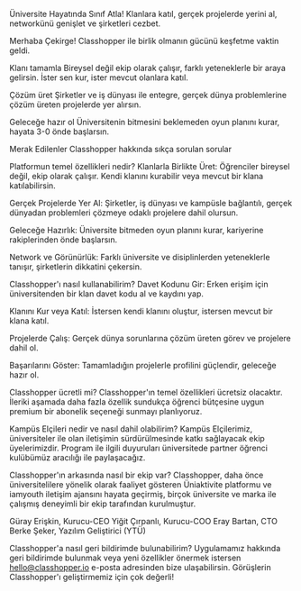 Üniversite Hayatında Sınıf Atla!
Klanlara katıl, gerçek projelerde yerini al, networkünü genişlet ve şirketleri cezbet.

Merhaba Çekirge!
Classhopper ile birlik olmanın gücünü
keşfetme vaktin geldi.

Klanı tamamla
Bireysel değil ekip olarak çalışır, farklı yeteneklerle bir araya gelirsin. İster sen kur, ister mevcut olanlara katıl.

Çözüm üret
Şirketler ve iş dünyası ile entegre, gerçek dünya problemlerine çözüm üreten projelerde yer alırsın.

Geleceğe hazır ol
Üniversitenin bitmesini beklemeden oyun planını kurar, hayata 3-0 önde başlarsın.

Merak Edilenler
Classhopper hakkında sıkça sorulan sorular

Platformun temel özellikleri nedir?
Klanlarla Birlikte Üret: Öğrenciler bireysel değil, ekip olarak çalışır. Kendi klanını kurabilir veya mevcut bir klana katılabilirsin.

Gerçek Projelerde Yer Al: Şirketler, iş dünyası ve kampüsle bağlantılı, gerçek dünyadan problemleri çözmeye odaklı projelere dahil olursun.

Geleceğe Hazırlık: Üniversite bitmeden oyun planını kurar, kariyerine rakiplerinden önde başlarsın.

Network ve Görünürlük: Farklı üniversite ve disiplinlerden yeteneklerle tanışır, şirketlerin dikkatini çekersin.

Classhopper'ı nasıl kullanabilirim?
Davet Kodunu Gir: Erken erişim için üniversitenden bir klan davet kodu al ve kaydını yap.

Klanını Kur veya Katıl: İstersen kendi klanını oluştur, istersen mevcut bir klana katıl.

Projelerde Çalış: Gerçek dünya sorunlarına çözüm üreten görev ve projelere dahil ol.

Başarılarını Göster: Tamamladığın projelerle profilini güçlendir, geleceğe hazır ol.

Classhopper ücretli mi?
Classhopper'ın temel özellikleri ücretsiz olacaktır. İleriki aşamada daha fazla özellik sundukça öğrenci bütçesine uygun premium bir abonelik seçeneği sunmayı planlıyoruz.

Kampüs Elçileri nedir ve nasıl dahil olabilirim?
Kampüs Elçilerimiz, üniversiteler ile olan iletişimin sürdürülmesinde katkı sağlayacak ekip üyelerimizdir. Program ile ilgili duyuruları üniversitede partner öğrenci kulübümüz aracılığı ile paylaşacağız.

Classhopper'ın arkasında nasıl bir ekip var?
Classhopper, daha önce üniversitelilere yönelik olarak faaliyet gösteren Üniaktivite platformu ve iamyouth iletişim ajansını hayata geçirmiş, birçok üniversite ve marka ile çalışmış deneyimli bir ekip tarafından kurulmuştur.

Güray Erişkin, Kurucu-CEO
Yiğit Çırpanlı, Kurucu-COO
Eray Bartan, CTO
Berke Şeker, Yazılım Geliştirici (YTÜ)

Classhopper'a nasıl geri bildirimde bulunabilirim?
Uygulamamız hakkında geri bildirimde bulunmak veya yeni özellikler önermek istersen hello@classhopper.io e-posta adresinden bize ulaşabilirsin. Görüşlerin Classhopper'ı geliştirmemiz için çok değerli!
